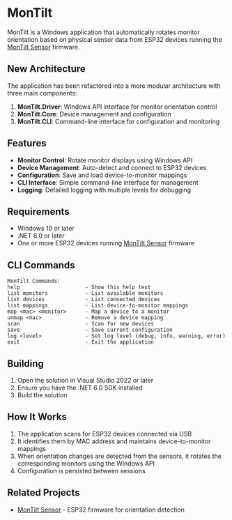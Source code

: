 # MonTilt

MonTilt is a Windows application that automatically rotates monitor orientation based on physical sensor data from ESP32 devices running the [MonTilt Sensor](https://github.com/rbrenton/montilt-sensor) firmware.

## New Architecture

The application has been refactored into a more modular architecture with three main components:

1. **MonTilt.Driver**: Windows API interface for monitor orientation control
2. **MonTilt.Core**: Device management and configuration 
3. **MonTilt.CLI**: Command-line interface for configuration and monitoring

## Features

- **Monitor Control**: Rotate monitor displays using Windows API
- **Device Management**: Auto-detect and connect to ESP32 devices
- **Configuration**: Save and load device-to-monitor mappings
- **CLI Interface**: Simple command-line interface for management
- **Logging**: Detailed logging with multiple levels for debugging

## Requirements

- Windows 10 or later
- .NET 6.0 or later
- One or more ESP32 devices running [MonTilt Sensor](https://github.com/rbrenton/montilt-sensor) firmware

## CLI Commands
```
MonTilt Commands:
help                     - Show this help text
list monitors            - List available monitors
list devices             - List connected devices
list mappings            - List device-to-monitor mappings
map <mac> <monitor>      - Map a device to a monitor
unmap <mac>              - Remove a device mapping
scan                     - Scan for new devices
save                     - Save current configuration
log <level>              - Set log level (debug, info, warning, error)
exit                     - Exit the application
```

## Building

1. Open the solution in Visual Studio 2022 or later
2. Ensure you have the .NET 6.0 SDK installed
3. Build the solution

## How It Works

1. The application scans for ESP32 devices connected via USB
2. It identifies them by MAC address and maintains device-to-monitor mappings
3. When orientation changes are detected from the sensors, it rotates the corresponding monitors using the Windows API
4. Configuration is persisted between sessions

## Related Projects

- [MonTilt Sensor](https://github.com/rbrenton/montilt-sensor) - ESP32 firmware for orientation detection